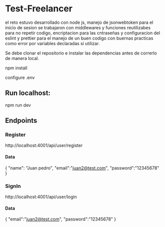 # Test-Freelancer

el reto estuvo desarrollado con node js, manejo de jsonwebtoken para el inicio de sesion se trabajaron con middlewares y funciones reutilizabes para no repetir codigo, encriptacion para las cntraseñas y configuracion del eslint y prettier para el manejo de un buen codigo con buernas practicas como error por variables declaradas si utilizar.

Se debe clonar el repositorio e instalar las dependencias antes de correrlo de manera local.

npm install

configure .env

## Run localhost:

npm run dev

## Endpoints

### Register

http://localhost:4001/api/user/register

#### Data

{
"name": "Juan pedro",
"email":"juan2@test.com",
"password":"12345678"
}

### SignIn

http://localhost:4001/api/user/login

#### Data

{
"email":"juan2@test.com",
"password":"12345678"
}
